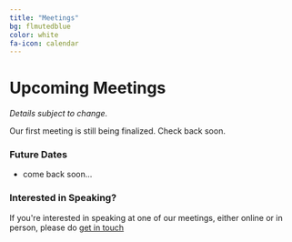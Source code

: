 ```yaml
---
title: "Meetings"
bg: flmutedblue
color: white
fa-icon: calendar
---
```


# Upcoming Meetings

_Details subject to change._

Our first meeting is still being finalized. Check back soon.

### Future Dates

* come back soon...

### Interested in Speaking?

If you're interested in speaking at one of our meetings, either online or in person, please do [get in touch](https://gnvpsug.github.io/#contact)
